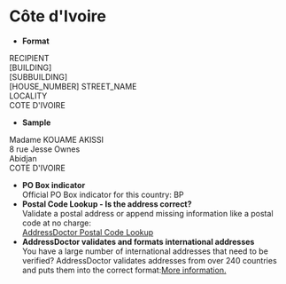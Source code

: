 Côte d'Ivoire
=============

- **Format**

RECIPIENT  
[BUILDING]  
[SUBBUILDING]  
[HOUSE_NUMBER] STREET_NAME  
LOCALITY  
COTE D'IVOIRE
- **Sample**

Madame KOUAME AKISSI  
8 rue Jesse Ownes  
Abidjan  
COTE D'IVOIRE
- **PO Box indicator**  
Official PO Box indicator for this country: BP
- **Postal Code Lookup - Is the address correct?**  
Validate a postal address or append missing information like a postal code at no charge:  
[AddressDoctor Postal Code Lookup](http://lookup.addressdoctor.com/lookup/default.aspx?lang=en&country=CIV)
- **AddressDoctor validates and formats international addresses**  
You have a large number of international addresses that need to be verified? AddressDoctor validates addresses from over 240 countries and puts them into the correct format:[More information.](index.php?id=31&L=1)